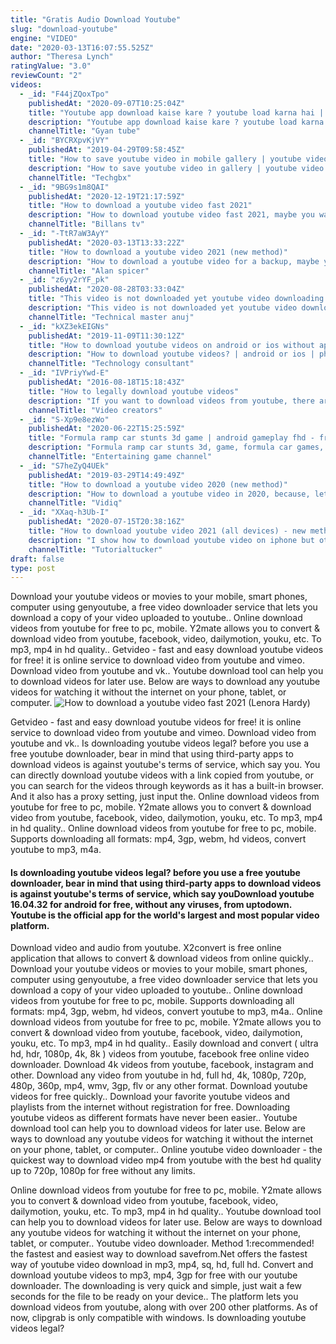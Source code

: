 ```yaml
---
title: "Gratis Audio Download Youtube"
slug: "download-youtube"
engine: "VIDEO"
date: "2020-03-13T16:07:55.525Z"
author: "Theresa Lynch"
ratingValue: "3.0"
reviewCount: "2"
videos:
  - _id: "F44jZQoxTpo"
    publishedAt: "2020-09-07T10:25:04Z"
    title: "Youtube app download kaise kare ? youtube load karna hai | youtube app install kaise kare"
    description: "Youtube app download kaise kare ? youtube load karna hai | youtube app install kaise kare | youtube app download karna hai | youtube app download kar do"
    channelTitle: "Gyan tube"
  - _id: "BYCRXpvKjVY"
    publishedAt: "2019-04-29T09:58:45Z"
    title: "How to save youtube video in mobile gallery | youtube video ko gallery me save kaise kare"
    description: "How to save youtube video in gallery | youtube video ko gallery me save kaise kare 1.How to save youtube offline video direct to your sd card | find youtube"
    channelTitle: "Techgbx"
  - _id: "9BG9s1m8QAI"
    publishedAt: "2020-12-19T21:17:59Z"
    title: "How to download a youtube video fast 2021"
    description: "How to download youtube video fast 2021, maybe you want to download youtube videos for broll, or you are using the youtube video download tool to save"
    channelTitle: "Billans tv"
  - _id: "-TtR7aW3AyY"
    publishedAt: "2020-03-13T13:33:22Z"
    title: "How to download a youtube video 2021 (new method)"
    description: "How to download a youtube video for a backup, maybe you want to download youtube videos for broll, or you are using the youtube video download tool to"
    channelTitle: "Alan spicer"
  - _id: "z6yy2rYF_pk"
    publishedAt: "2020-08-28T03:33:04Z"
    title: "This video is not downloaded yet youtube video downloading problem | trick youtube fix problem"
    description: "This video is not downloaded yet youtube video downloading problem | trick youtube fix problem how to download videos from youtube don&#39;t forget like"
    channelTitle: "Technical master anuj"
  - _id: "kXZ3ekEIGNs"
    publishedAt: "2019-11-09T11:30:12Z"
    title: "How to download youtube videos on android or ios without app? 2020"
    description: "How to download youtube videos? | android or ios | phone gallery | without app | new method 2020 hi everyone, in this video we will teach you how you"
    channelTitle: "Technology consultant"
  - _id: "IVPriyYwd-E"
    publishedAt: "2016-08-18T15:18:43Z"
    title: "How to legally download youtube videos"
    description: "If you want to download videos from youtube, there are very few legal ways to do that. It&#39;s tempting to download videos from youtube to either watch later or to"
    channelTitle: "Video creators"
  - _id: "S-Xp9e8ezWo"
    publishedAt: "2020-06-22T15:25:59Z"
    title: "Formula ramp car stunts 3d game | android gameplay fhd - free games download - cars games download"
    description: "Formula ramp car stunts 3d, game, formula car games, ramp car stunts, car stunt game, formula ramp car games, ramp cars, free games download,"
    channelTitle: "Entertaining game channel"
  - _id: "S7heZyQ4UEk"
    publishedAt: "2019-03-29T14:49:49Z"
    title: "How to download a youtube video 2020 (new method)"
    description: "How to download a youtube video in 2020, because, let&#39;s face it, everyone accidentally deleted a video! subscribe now: read more"
    channelTitle: "Vidiq"
  - _id: "XXaq-h3Ub-I"
    publishedAt: "2020-07-15T20:38:16Z"
    title: "How to download youtube video 2021 (all devices) - new method"
    description: "I show how to download youtube video on iphone but other devices also work! so how to download youtube video android and its free so how to download"
    channelTitle: "Tutorialtucker"
draft: false
type: post
---
```


Download your youtube videos or movies to your mobile, smart phones, computer using genyoutube, a free video downloader service that lets you download a copy of your video uploaded to youtube.. Online download videos from youtube for free to pc, mobile. Y2mate allows you to convert &amp; download video from youtube, facebook, video, dailymotion, youku, etc. To mp3, mp4 in hd quality.. Getvideo - fast and easy download youtube videos for free! it is online service to download video from youtube and vimeo. Download video from youtube and vk.. Youtube download tool can help you to download videos for later use. Below are ways to download any youtube videos for watching it without the internet on your phone, tablet, or computer.
![How to download a youtube video fast 2021 (Lenora Hardy)](https://i.ytimg.com/vi/9BG9s1m8QAI/hqdefault.jpg "How to download a youtube video fast 2021 (Maggie Rose)")

Getvideo - fast and easy download youtube videos for free! it is online service to download video from youtube and vimeo. Download video from youtube and vk.. Is downloading youtube videos legal? before you use a free youtube downloader, bear in mind that using third-party apps to download videos is against youtube&#39;s terms of service, which say you. You can directly download youtube videos with a link copied from youtube, or you can search for the videos through keywords as it has a built-in browser. And it also has a proxy setting, just input the. Online download videos from youtube for free to pc, mobile. Y2mate allows you to convert &amp; download video from youtube, facebook, video, dailymotion, youku, etc. To mp3, mp4 in hd quality.. Online download videos from youtube for free to pc, mobile. Supports downloading all formats: mp4, 3gp, webm, hd videos, convert youtube to mp3, m4a.
<!--inArticleAds-->

<!--galleryOne-->

#### Is downloading youtube videos legal? before you use a free youtube downloader, bear in mind that using third-party apps to download videos is against youtube's terms of service, which say youDownload youtube 16.04.32 for android for free, without any viruses, from uptodown. Youtube is the official app for the world&#39;s largest and most popular video platform.
<!--inArticleAds-->

<!--galleryTwo-->

Download video and audio from youtube. X2convert is free online application that allows to convert &amp; download videos from online quickly.. Download your youtube videos or movies to your mobile, smart phones, computer using genyoutube, a free video downloader service that lets you download a copy of your video uploaded to youtube.. Online download videos from youtube for free to pc, mobile. Supports downloading all formats: mp4, 3gp, webm, hd videos, convert youtube to mp3, m4a.. Online download videos from youtube for free to pc, mobile. Y2mate allows you to convert &amp; download video from youtube, facebook, video, dailymotion, youku, etc. To mp3, mp4 in hd quality.. Easily download and convert ( ultra hd, hdr, 1080p, 4k, 8k ) videos from youtube, facebook free online video downloader. Download 4k videos from youtube, facebook, instagram and other. Download any video from youtube in hd, full hd, 4k, 1080p, 720p, 480p, 360p, mp4, wmv, 3gp, flv or any other format. Download youtube videos for free quickly.. Download your favorite youtube videos and playlists from the internet without registration for free. Downloading youtube videos as different formats have never been easier.. Youtube download tool can help you to download videos for later use. Below are ways to download any youtube videos for watching it without the internet on your phone, tablet, or computer.. Online youtube video downloader - the quickest way to download video mp4 from youtube with the best hd quality up to 720p, 1080p for free without any limits.
<!--galleryThree-->

Online download videos from youtube for free to pc, mobile. Y2mate allows you to convert &amp; download video from youtube, facebook, video, dailymotion, youku, etc. To mp3, mp4 in hd quality.. Youtube download tool can help you to download videos for later use. Below are ways to download any youtube videos for watching it without the internet on your phone, tablet, or computer.. Youtube video downloader. Method 1:recommended! the fastest and easiest way to download savefrom.Net offers the fastest way of youtube video download in mp3, mp4, sq, hd, full hd. Convert and download youtube videos to mp3, mp4, 3gp for free with our youtube downloader. The downloading is very quick and simple, just wait a few seconds for the file to be ready on your device.. The platform lets you download videos from youtube, along with over 200 other platforms. As of now, clipgrab is only compatible with windows. Is downloading youtube videos legal?